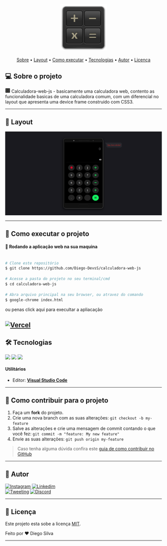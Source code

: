 <h4 align="center">
	<img height="150" src="./assets/Calculator-3-icon.png">
</h4>

<p align="center">
 <a href="#-sobre-o-projeto">Sobre</a> •
 <a href="#-layout">Layout</a> • 
 <a href="#-como-executar-o-projeto">Como executar</a> • 
 <a href="#-tecnologias">Tecnologias</a> • 
 <a href="#-autor">Autor</a> • 
 <a href="#user-content--licença">Licença</a>
</p>


## 💻 Sobre o projeto

<img height="16" src="./assets/Calculator-3-icon.png"> Calculadora-web-js - basicamente uma calculadora web, contento as funcionalidade basicas de uma calculadora comum, com um diferencial no layout que apresenta uma device frame construido com CSS3.

---

## 🎨 Layout

![Alt Text](./assets/layout-calc.png)

---

## 🚀 Como executar o projeto

#### 🧭 Rodando a aplicação web na sua maquina

```bash

# Clone este repositório
$ git clone https://github.com/Diego-DevsS/calculadora-web-js

# Acesse a pasta do projeto no seu terminal/cmd
$ cd calculadora-web-js

# Abra arquivo principal na seu browser, ou atravez do comando
$ google-chrome index.html

```
ou penas click aqui para execultar a apliacação

[![Vercel](https://img.shields.io/static/v1?label=&message=VERCEL&color=black&style=for-the-badge&logo=VERCEL)](https://calculadora-web-js.vercel.app/)
---

## 🛠 Tecnologias

<img src="https://img.shields.io/github/languages/top/Diego-DevsS/datesList?color=red&label=HTML&logo=HTML5&style=for-the-badge"/>
<img src="https://img.shields.io/github/languages/top/Diego-DevsS/datesList?color=blue&label=CSS&logo=CSS3&style=for-the-badge"/>
<img src="https://img.shields.io/github/languages/top/Diego-DevsS/datesList?color=yellow&label=JAVASCRIPT&logo=javascript&style=for-the-badge"/>


#### **Utilitários**

-   Editor:  **[Visual Studio Code](https://code.visualstudio.com/)**

---

## 💪 Como contribuir para o projeto

1. Faça um **fork** do projeto.
2. Crie uma nova branch com as suas alterações: `git checkout -b my-feature`
3. Salve as alterações e crie uma mensagem de commit contando o que você fez: `git commit -m "feature: My new feature"`
4. Envie as suas alterações: `git push origin my-feature`
> Caso tenha alguma dúvida confira este [guia de como contribuir no GitHub](./CONTRIBUTING.md)

---

## 🦸 Autor

[![Instagram](https://img.shields.io/static/v1?label=&message=Instagram&color=white&style=for-the-badge&logo=INSTAGRAM)](https://www.instagram.com/dcdevs/)
[![Linkedim](https://img.shields.io/static/v1?label=&message=Linkedinm&color=blue&style=for-the-badge&logo=LINKEDIN)](https://www.linkedin.com/in/diego-c-silva-487b171a5/)<br>
[![Tweeting](https://img.shields.io/twitter/url/http/shields.io.svg?style=social)](https://twitter.com/DiegoSi06829718)
[![Discord](https://img.shields.io/static/v1?label=&message=D❦•Devs•❦|7498&color=blue&style=-badge&logo=Discord)]()

---

## 📝 Licença

Este projeto esta sobe a licença [MIT](https://github.com/Diego-DevsS/calculadora-web-js/blob/main/LICENSE).

Feito por ❤️ Diego Silva

---
